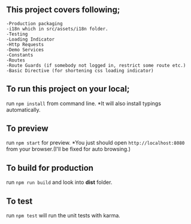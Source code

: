 ## This project covers following;
    -Production packaging
    -i18n which in src/assets/i18n folder.
    -Testing
    -Loading Indicator
    -Http Requests
    -Demo Services
    -Constants
    -Routes
    -Route Guards (if somebody not logged in, restrict some route etc.)
    -Basic Directive (for shortening css loading indicator)


## To run this project on your local;
run `npm install` from command line. 
    *It will also install typings automatically.

## To preview 
run `npm start` for preview. 
    *You just should open `http://localhost:8080` from your browser.(I'll be fixed for auto browsing.)

## To build for production
run `npm run build` and look into **dist** folder.

## To test 
run `npm test` will run the unit tests with karma.